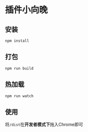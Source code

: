 # 插件小向晚

## 安装
```
npm install
```

## 打包
```
npm run build
```

## 热加载
```
npm run watch
```

## 使用

将`/dist`在**开发者模式下**拖入Chrome即可
